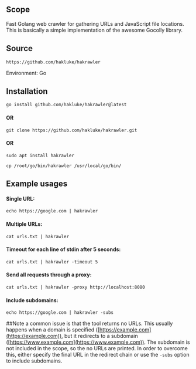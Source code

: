 ## Scope
Fast Golang web crawler for gathering URLs and JavaScript file locations. This is basically a simple implementation of the awesome Gocolly library.

## Source
```
https://github.com/hakluke/hakrawler
```

Environment:  Go

## Installation 
```
go install github.com/hakluke/hakrawler@latest
```
#### OR
```
git clone https://github.com/hakluke/hakrawler.git
```
#### OR 
```
sudo apt install hakrawler
```

```
cp /root/go/bin/hakrawler /usr/local/go/bin/
```


## Example usages</mark>

#### Single URL:

```
echo https://google.com | hakrawler
```

#### Multiple URLs:

```
cat urls.txt | hakrawler
```

#### Timeout for each line of stdin after 5 seconds:

```
cat urls.txt | hakrawler -timeout 5
```

#### Send all requests through a proxy:

```
cat urls.txt | hakrawler -proxy http://localhost:8080
```

#### Include subdomains:

```
echo https://google.com | hakrawler -subs
```

##Note
a common issue is that the tool returns no URLs. This usually happens when a domain is specified ([https://example.com](https://example.com)), but it redirects to a subdomain ([https://www.example.com](https://www.example.com)). The subdomain is not included in the scope, so the no URLs are printed. In order to overcome this, either specify the final URL in the redirect chain or use the `-subs` option to include subdomains.
